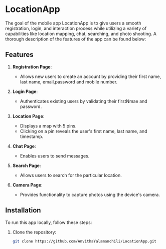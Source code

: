 # LocationApp

The goal of the mobile app LocationApp is to give users a smooth registration, login, and interaction process while utilizing a variety of capabilities like location mapping, chat, searching, and photo shooting. A thorough description of the features of the app can be found below:

## Features

1. **Registration Page**:
   - Allows new users to create an account by providing their first name, last name, email,password and mobile number.
   
2. **Login Page**:
   - Authenticates existing users by validating their firstNmae and password.

3. **Location Page**:
   - Displays a map with 5 pins.
   - Clicking on a pin reveals the user's first name, last name, and timestamp.

4. **Chat Page**:
   - Enables users to send messages.

5. **Search Page**:
   - Allows users to search for the particular location.

6. **Camera Page**:
   - Provides functionality to capture photos using the device's camera.

## Installation

To run this app locally, follow these steps:

1. Clone the repository:
   ```sh
   git clone https://github.com/AnvithaYalamanchili/LocationApp.git
